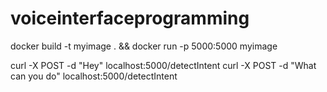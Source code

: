 # voiceinterfaceprogramming

docker build -t myimage . && docker run -p 5000:5000 myimage

curl -X POST -d "Hey" localhost:5000/detectIntent
curl -X POST -d "What can you do" localhost:5000/detectIntent